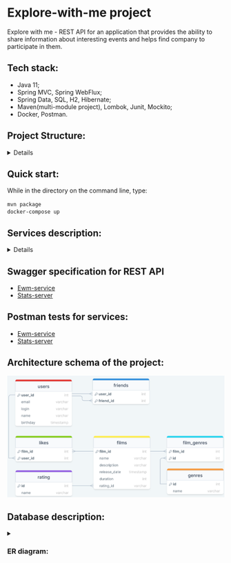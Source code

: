 # Explore-with-me project
Explore with me - REST API for an application that provides the ability to share information about interesting events and helps find company to participate in them.

## Tech stack:
- Java 11;
- Spring MVC, Spring WebFlux;
- Spring Data, SQL, H2, Hibernate;
- Maven(multi-module project), Lombok, Junit, Mockito;
- Docker, Postman.

## Project Structure:
<details>
There are 2 microservices made as modules in project:

Ewm-service - contains everything necessary for operation:
- Viewing events without authorization;
- Ability to create and manage categories;
- Events and working with them - creating, moderation;
- User requests to participate in an event - request, confirmation, rejection.
- Creating and managing compilations.
- Adding and deleting likes of events, forming ratings. 
- Runs on port 8080.

Stats-server - stores the number of views and allows to make various selections for analyzing the application usage.
- Separate service for collecting statistics.
- Runs on port 9090.
</details>

## Quick start:
While in the directory on the command line, type:

`mvn package`  
`docker-compose up`

## Services description:
<details>

__The ewm-service, assigned port: 8080__

>__Public (available to all users)__
>> - API for working with events
>> - API for working with categories
> 
>__Private (available only to registered users)__
>> - API for working with events
>> - API for working with requests of the current user to participate in events
>> - API for working with ratings
>
>__Administrative (available only to project administrator)__
>> - API for working with events
>> - API for working with categories
>> - API for working with users
>> - API for working with event compilations

__Statistics service, assigned port: 9090__

>__Administrative (available only to the project administrator)__
>> - API for working with visit statistics

__The _Ratings_ feature is included in the ewm-service__
>> - Sorting events by rating
>> - The ability to like/dislike an event
>> - Only Published events can be rated
>> - Only users with confirmed participation can change the rating
>> - When the rating of an event is changed, the rating of the event creator is also changed
>> - When viewing events publicly, the data of the event creator is hidden.
>> - Event creators cannot rate their own events
</details>

## Swagger specification for REST API
- [Ewm-service](https://github.com/RomanBatrakov/java-explore-with-me/blob/ewm-main-service-spec.json)
- [Stats-server](https://github.com/RomanBatrakov/java-explore-with-me/blob/ewm-stats-service-spec.json)

## Postman tests for services:
- [Ewm-service](https://github.com/RomanBatrakov/java-explore-with-me/blob/postman/ewm-main-service.json)
- [Stats-server](https://github.com/RomanBatrakov/java-explore-with-me/blob/postman/postman/ewm-stat-service.json)

## Architecture schema of the project:
![Architecture schema](https://github.com/RomanBatrakov/java-filmorate/blob/main/ER%20diagram.png)

## Database description:
<details>
    <summary><h3>ER diagram:</h3></summary>

![ER diagram](https://github.com/RomanBatrakov/java-filmorate/blob/main/ER%20diagram.png)
</details>